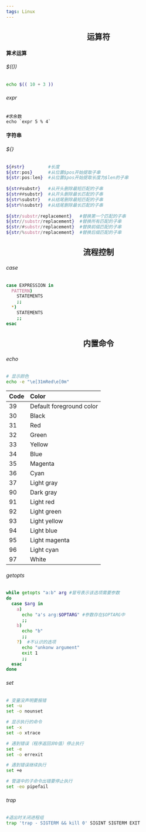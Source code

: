 ```yaml
---
tags: Linux
---
```


## <center>运算符</center>

#### 算术运算

###### $(())

```bash
echo $(( 10 + 3 ))
```
###### expr
```
#求余数
echo `expr 5 % 4`
```
#### 字符串

###### ${}

```bash
${#str}	        #长度
${str:pos}	    #从位置$pos开始提取子串
${str:pos:len}	#从位置$pos开始提取长度为$len的子串
 	 
${str#substr}	#从开头删除最短匹配的子串
${str##substr}	#从开头删除最长匹配的子串
${str%substr}	#从结尾删除最短匹配的子串
${str%%substr}	#从结尾删除最长匹配的子串
 	 
${str/substr/replacement}	#替换第一个匹配的子串
${str//substr/replacement}	#替换所有匹配的子串
${str/#substr/replacement}	#替换前缀匹配的子串
${str/%substr/replacement}	#替换后缀匹配的子串
```

## <center>流程控制</center>
###### case
```bash
case EXPRESSION in
  PATTERN)
    STATEMENTS
    ;;
  *)
    STATEMENTS
    ;;
esac
```

## <center>内置命令</center>
###### echo
```bash
# 显示颜色
echo -e "\e[31mRed\e[0m"
```

| Code | Color                    |
| ---- | :----------------------- |
| 39   | Default foreground color |
| 30   | Black                    |
| 31   | Red                      |
| 32   | Green                    |
| 33   | Yellow                   |
| 34   | Blue                     |
| 35   | Magenta                  |
| 36   | Cyan                     |
| 37   | Light gray               |
| 90   | Dark gray                |
| 91   | Light red                |
| 92   | Light green              |
| 93   | Light yellow             |
| 94   | Light blue               |
| 95   | Light magenta            |
| 96   | Light cyan               |
| 97   | White                    |

###### getopts

```bash
while getopts "a:b" arg #冒号表示该选项需要参数
do
  case $arg in
    a)
      echo "a's arg:$OPTARG" #参数存在$OPTARG中
      ;;
    b)
      echo "b"
      ;;
    ?)  #不认识的选项
      echo "unkonw argument"
      exit 1
      ;;
  esac
done
```

###### set

```bash
# 变量没声明要报错
set -u
set -o nounset

# 显示执行的命令
set -x
set -o xtrace

# 遇到错误（程序返回非0值）停止执行
set -e
set -o errexit

# 遇到错误继续执行
set +e

# 管道中的子命令出错要停止执行
set -eo pipefail
```



###### trap

```bash
#退出时关闭进程组
trap 'trap - SIGTERM && kill 0' SIGINT SIGTERM EXIT
```


